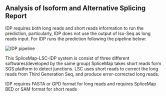 ## Analysis of Isoform and Alternative Splicing Report

IDP requires both long reads and short reads information to run the prediction, particularly, IDP does not use the output of Iso-Seq as long reads input. For IDP runs the prediction following the pipeline below:

![IDP pipeline](https://raw.githubusercontent.com/whappycoffee/whappycoffee-markdown/master/IDP-pipeline.png)

This SpliceMap-LSC-IDP system is consist of three different softwares(developed by the same group)
    SpliceMap takes short reads form SGS platform to detect junctions. 
    LSC uses short reads to correct the long reads from Third Generation Seq, and produce error-corrected long reads.

IDP requires FASTA or GPD format for long reads and requires SpliceMap BED or SAM format for short reads
